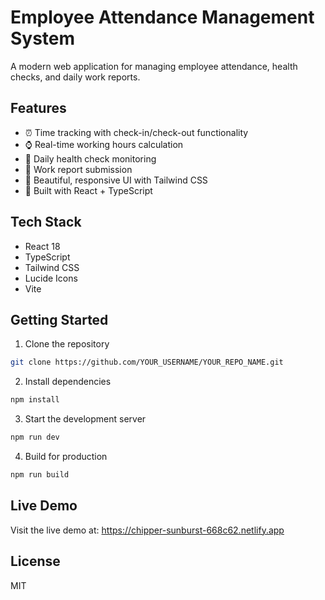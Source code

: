 # Employee Attendance Management System

A modern web application for managing employee attendance, health checks, and daily work reports.

## Features

- ⏰ Time tracking with check-in/check-out functionality
- ⌚️ Real-time working hours calculation
- 🏥 Daily health check monitoring
- 📝 Work report submission
- 💫 Beautiful, responsive UI with Tailwind CSS
- 🔧 Built with React + TypeScript

## Tech Stack

- React 18
- TypeScript
- Tailwind CSS
- Lucide Icons
- Vite

## Getting Started

1. Clone the repository
```bash
git clone https://github.com/YOUR_USERNAME/YOUR_REPO_NAME.git
```

2. Install dependencies
```bash
npm install
```

3. Start the development server
```bash
npm run dev
```

4. Build for production
```bash
npm run build
```

## Live Demo

Visit the live demo at: https://chipper-sunburst-668c62.netlify.app

## License

MIT